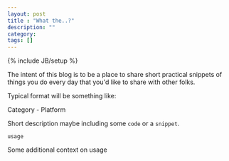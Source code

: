 ```yaml
---
layout: post
title : "What the..?"
description: ""
category:
tags: []
---
```

{% include JB/setup %}

The intent of this blog is to be a place to share short practical snippets of things you do every day that you'd like to share with other folks.

Typical format will be something like:

Category - Platform

Short description maybe including some `code` or a `snippet`.

    usage

Some additional context on usage

